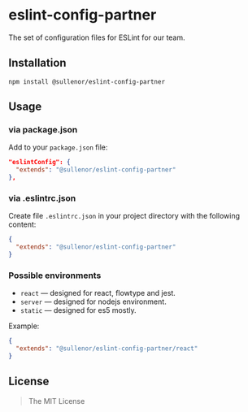 eslint-config-partner
=====================

The set of configuration files for ESLint for our team.


## Installation

```
npm install @sullenor/eslint-config-partner
```


## Usage

### via package.json

Add to your `package.json` file:

```json
"eslintConfig": {
  "extends": "@sullenor/eslint-config-partner"
},
```

### via .eslintrc.json

Create file `.eslintrc.json` in your project directory with the following content:

```json
{
  "extends": "@sullenor/eslint-config-partner"
}
```

### Possible environments

- `react` — designed for react, flowtype and jest.
- `server` — designed for nodejs environment.
- `static` — designed for es5 mostly.

Example:

```json
{
  "extends": "@sullenor/eslint-config-partner/react"
}
```


## License

> The MIT License
